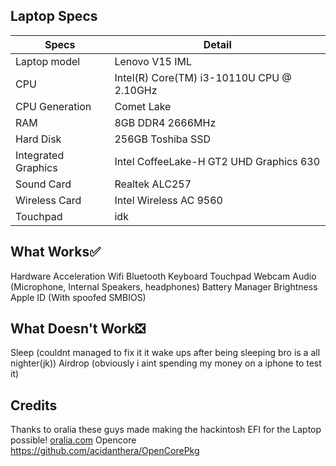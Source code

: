 ## Laptop Specs

| Specs | Detail                                                  |
| ------------------- | ------------------------------------------- |
| Laptop model      | Lenovo V15 IML     |
| CPU           | Intel(R) Core(TM) i3-10110U CPU @ 2.10GHz        |
| CPU Generation           | Comet Lake        |
| RAM              | 8GB DDR4 2666MHz              |
| Hard Disk           | 256GB Toshiba SSD                |
| Integrated Graphics | Intel CoffeeLake-H GT2 UHD Graphics 630                     |
| Sound Card          | Realtek ALC257                             |
| Wireless Card       | Intel Wireless AC 9560                        |
| Touchpad            | idk                               |

## What Works✅
Hardware Acceleration
Wifi
Bluetooth
Keyboard
Touchpad
Webcam
Audio (Microphone, Internal Speakers, headphones)
Battery Manager
Brightness
Apple ID (With spoofed SMBIOS)

## What Doesn't Work❎
Sleep (couldnt managed to fix it it wake ups after being sleeping bro is a all nighter(jk))
Airdrop (obviously i aint spending my money on a iphone to test it)

## Credits
Thanks to oralia these guys made making the hackintosh EFI for the Laptop possible! [oralia.com](https://olarila.com/)
Opencore https://github.com/acidanthera/OpenCorePkg
